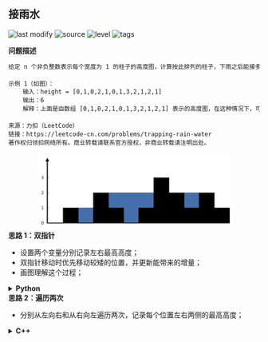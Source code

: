 ## 接雨水
<!--START_SECTION:badge-->

![last modify](https://img.shields.io/static/v1?label=last%20modify&message=2022-10-14%2014%3A59%3A33&color=yellowgreen&style=flat-square)
![source](https://img.shields.io/static/v1?label=source&message=LeetCode&color=green&style=flat-square)
![level](https://img.shields.io/static/v1?label=level&message=%E5%9B%B0%E9%9A%BE&color=yellow&style=flat-square)
![tags](https://img.shields.io/static/v1?label=tags&message=%E5%8F%8C%E6%8C%87%E9%92%88%2C%20LeetCode%20Hot%20100&color=orange&style=flat-square)

<!--END_SECTION:badge-->
<!--info
tags: [双指针, lc100]
source: LeetCode
level: 困难
number: '0042'
name: 接雨水
companies: []
-->

<summary><b>问题描述</b></summary>

```txt
给定 n 个非负整数表示每个宽度为 1 的柱子的高度图，计算按此排列的柱子，下雨之后能接多少雨水。

示例 1（如图）：
    输入：height = [0,1,0,2,1,0,1,3,2,1,2,1]
    输出：6
    解释：上面是由数组 [0,1,0,2,1,0,1,3,2,1,2,1] 表示的高度图，在这种情况下，可以接 6 个单位的雨水（蓝色部分表示雨水）。 

来源：力扣（LeetCode）
链接：https://leetcode-cn.com/problems/trapping-rain-water
著作权归领扣网络所有。商业转载请联系官方授权，非商业转载请注明出处。
```

<div align="center"><img src="../../../_assets/rainwatertrap.png" height="150" /></div>


<summary><b>思路 1：双指针</b></summary>

- 设置两个变量分别记录左右最高高度；
- 双指针移动时优先移动较矮的位置，并更新能带来的增量；
- 画图理解这个过程；

<details><summary><b>Python</b></summary>

```Python
class Solution:
    def trap(self, height: List[int]) -> int:

        l, r = 0, len(height) - 1  # 首尾双指针
        l_max, r_max = 0, 0  # 记录当前位置，左右的最高高度
        ret = 0
        while l < r:
            # 更新左右最高高度
            l_max = max(l_max, height[l])
            r_max = max(r_max, height[r])

            # 取左右较矮的作为当前位置
            if height[l] < height[r]:  # <= 也可以
                cur = height[l]
                l += 1
            else:
                cur = height[r]
                r -= 1
            
            ret += min(l_max, r_max) - cur  # 更新当前位置能带来的增量
        
        return ret
``` 

</details>


<summary><b>思路 2：遍历两次</b></summary>

- 分别从左向右和从右向左遍历两次，记录每个位置左右两侧的最高高度；

<details><summary><b>C++</b></summary>

```C++
class Solution {
public:
    int trap(vector<int>& H) {
        int n = H.size();
        
        vector<int> l_max(H);
        vector<int> r_max(H);
        
        for(int i=1; i<n; i++)
            l_max[i] = max(l_max[i-1], l_max[i]);
        
        for(int i=n-2; i>=0; i--)
            r_max[i] = max(r_max[i+1], r_max[i]);
        
        int ret = 0;
        for (int i=1; i<n-1; i++)
            ret += min(l_max[i], r_max[i]) - H[i];
        
        return ret;
    }
};
``` 

</details>
